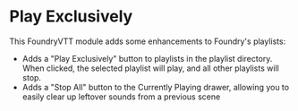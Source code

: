# Play Exclusively

This FoundryVTT module adds some enhancements to Foundry's playlists:

- Adds a "Play Exclusively" button to playlists in the playlist directory. When clicked, the selected playlist will play, and all other playlists will stop.
- Adds a "Stop All" button to the Currently Playing drawer, allowing you to easily clear up leftover sounds from a previous scene